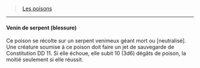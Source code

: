 ﻿---
!GenericItem
Name: Venin de serpent (blessure)
Id: poisons_hd.md#venin-de-serpent-blessure
ParentLink: poisons_hd.md#les-poisons
ParentName: Les poisons
NameLevel: 4
Attributes: {}
---
> [Les poisons](hd_poisons.md)

---

#### Venin de serpent (blessure)

Ce poison se récolte sur un serpent venimeux géant mort ou [neutralisé]. Une créature soumise à ce poison doit faire un jet de sauvegarde de Constitution DD 11. Si elle échoue, elle subit 10 (3d6) dégâts de poison, la moitié seulement si elle réussit.


